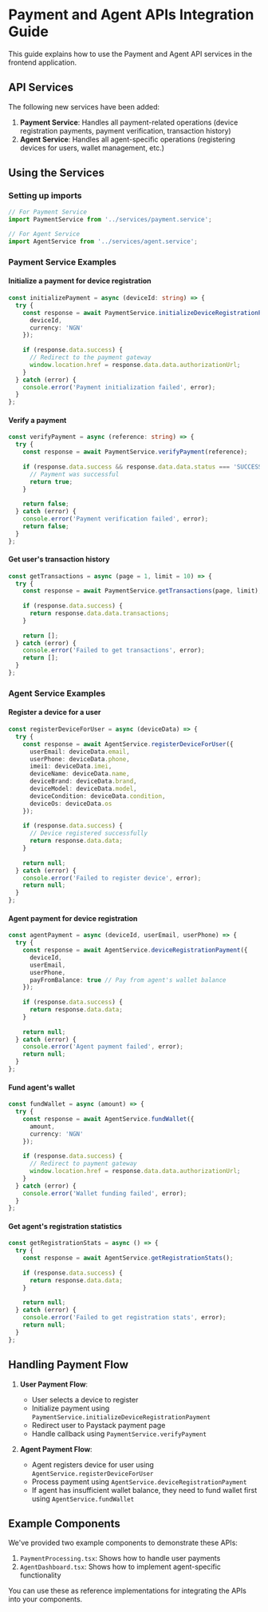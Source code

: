 # Payment and Agent APIs Integration Guide

This guide explains how to use the Payment and Agent API services in the frontend application.

## API Services

The following new services have been added:

1. **Payment Service**: Handles all payment-related operations (device registration payments, payment verification, transaction history)
2. **Agent Service**: Handles all agent-specific operations (registering devices for users, wallet management, etc.)

## Using the Services

### Setting up imports

```typescript
// For Payment Service
import PaymentService from '../services/payment.service';

// For Agent Service
import AgentService from '../services/agent.service';
```

### Payment Service Examples

#### Initialize a payment for device registration

```typescript
const initializePayment = async (deviceId: string) => {
  try {
    const response = await PaymentService.initializeDeviceRegistrationPayment({
      deviceId,
      currency: 'NGN'
    });
    
    if (response.data.success) {
      // Redirect to the payment gateway
      window.location.href = response.data.data.authorizationUrl;
    }
  } catch (error) {
    console.error('Payment initialization failed', error);
  }
};
```

#### Verify a payment

```typescript
const verifyPayment = async (reference: string) => {
  try {
    const response = await PaymentService.verifyPayment(reference);
    
    if (response.data.success && response.data.data.status === 'SUCCESS') {
      // Payment was successful
      return true;
    }
    
    return false;
  } catch (error) {
    console.error('Payment verification failed', error);
    return false;
  }
};
```

#### Get user's transaction history

```typescript
const getTransactions = async (page = 1, limit = 10) => {
  try {
    const response = await PaymentService.getTransactions(page, limit);
    
    if (response.data.success) {
      return response.data.data.transactions;
    }
    
    return [];
  } catch (error) {
    console.error('Failed to get transactions', error);
    return [];
  }
};
```

### Agent Service Examples

#### Register a device for a user

```typescript
const registerDeviceForUser = async (deviceData) => {
  try {
    const response = await AgentService.registerDeviceForUser({
      userEmail: deviceData.email,
      userPhone: deviceData.phone,
      imei1: deviceData.imei,
      deviceName: deviceData.name,
      deviceBrand: deviceData.brand,
      deviceModel: deviceData.model,
      deviceCondition: deviceData.condition,
      deviceOs: deviceData.os
    });
    
    if (response.data.success) {
      // Device registered successfully
      return response.data.data;
    }
    
    return null;
  } catch (error) {
    console.error('Failed to register device', error);
    return null;
  }
};
```

#### Agent payment for device registration

```typescript
const agentPayment = async (deviceId, userEmail, userPhone) => {
  try {
    const response = await AgentService.deviceRegistrationPayment({
      deviceId,
      userEmail,
      userPhone,
      payFromBalance: true // Pay from agent's wallet balance
    });
    
    if (response.data.success) {
      return response.data.data;
    }
    
    return null;
  } catch (error) {
    console.error('Agent payment failed', error);
    return null;
  }
};
```

#### Fund agent's wallet

```typescript
const fundWallet = async (amount) => {
  try {
    const response = await AgentService.fundWallet({
      amount,
      currency: 'NGN'
    });
    
    if (response.data.success) {
      // Redirect to payment gateway
      window.location.href = response.data.data.authorizationUrl;
    }
  } catch (error) {
    console.error('Wallet funding failed', error);
  }
};
```


#### Get agent's registration statistics

```typescript
const getRegistrationStats = async () => {
  try {
    const response = await AgentService.getRegistrationStats();
    
    if (response.data.success) {
      return response.data.data;
    }
    
    return null;
  } catch (error) {
    console.error('Failed to get registration stats', error);
    return null;
  }
};
```

## Handling Payment Flow

1. **User Payment Flow**:
   - User selects a device to register
   - Initialize payment using `PaymentService.initializeDeviceRegistrationPayment`
   - Redirect user to Paystack payment page
   - Handle callback using `PaymentService.verifyPayment`

2. **Agent Payment Flow**:
   - Agent registers device for user using `AgentService.registerDeviceForUser`
   - Process payment using `AgentService.deviceRegistrationPayment`
   - If agent has insufficient wallet balance, they need to fund wallet first using `AgentService.fundWallet`

## Example Components

We've provided two example components to demonstrate these APIs:

1. `PaymentProcessing.tsx`: Shows how to handle user payments
2. `AgentDashboard.tsx`: Shows how to implement agent-specific functionality

You can use these as reference implementations for integrating the APIs into your components.
